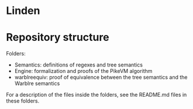 Linden
======

# Repository structure

Folders:
- Semantics: definitions of regexes and tree semantics
- Engine: formalization and proofs of the PikeVM algorithm
- warblreequiv: proof of equivalence between the tree semantics and the Warblre semantics

For a description of the files inside the folders, see the README.md files in these folders.
